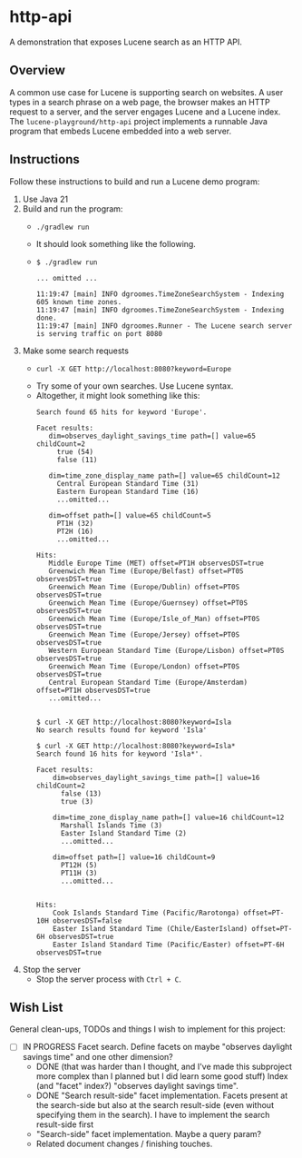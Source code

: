 # http-api

A demonstration that exposes Lucene search as an HTTP API.


## Overview

A common use case for Lucene is supporting search on websites. A user types in a search phrase on a web page, the browser
makes an HTTP request to a server, and the server engages Lucene and a Lucene index. The `lucene-playground/http-api`
project implements a runnable Java program that embeds Lucene embedded into a web server.  


## Instructions

Follow these instructions to build and run a Lucene demo program:

1. Use Java 21
2. Build and run the program:
   * ```shell
     ./gradlew run
     ```
   * It should look something like the following.
   * ```text
     $ ./gradlew run
     
     ... omitted ...
     
     11:19:47 [main] INFO dgroomes.TimeZoneSearchSystem - Indexing 605 known time zones.
     11:19:47 [main] INFO dgroomes.TimeZoneSearchSystem - Indexing done.
     11:19:47 [main] INFO dgroomes.Runner - The Lucene search server is serving traffic on port 8080
     ```
3. Make some search requests
   * ```shell
     curl -X GET http://localhost:8080?keyword=Europe
     ```
   * Try some of your own searches. Use Lucene syntax.
   * Altogether, it might look something like this:
     ```text
     Search found 65 hits for keyword 'Europe'.
     
     Facet results:
     	dim=observes_daylight_savings_time path=[] value=65 childCount=2
     	  true (54)
     	  false (11)
     
     	dim=time_zone_display_name path=[] value=65 childCount=12
     	  Central European Standard Time (31)
     	  Eastern European Standard Time (16)
     	  ...omitted...
     
     	dim=offset path=[] value=65 childCount=5
     	  PT1H (32)
     	  PT2H (16)
     	  ...omitted...
     
     Hits:
     	Middle Europe Time (MET) offset=PT1H observesDST=true
     	Greenwich Mean Time (Europe/Belfast) offset=PT0S observesDST=true
     	Greenwich Mean Time (Europe/Dublin) offset=PT0S observesDST=true
     	Greenwich Mean Time (Europe/Guernsey) offset=PT0S observesDST=true
     	Greenwich Mean Time (Europe/Isle_of_Man) offset=PT0S observesDST=true
     	Greenwich Mean Time (Europe/Jersey) offset=PT0S observesDST=true
     	Western European Standard Time (Europe/Lisbon) offset=PT0S observesDST=true
     	Greenwich Mean Time (Europe/London) offset=PT0S observesDST=true
     	Central European Standard Time (Europe/Amsterdam) offset=PT1H observesDST=true
     	...omitted...
     
     
     $ curl -X GET http://localhost:8080?keyword=Isla
     No search results found for keyword 'Isla'
     
     $ curl -X GET http://localhost:8080?keyword=Isla*
     Search found 16 hits for keyword 'Isla*'.
     
     Facet results:
         dim=observes_daylight_savings_time path=[] value=16 childCount=2
           false (13)
           true (3)
     
         dim=time_zone_display_name path=[] value=16 childCount=12
           Marshall Islands Time (3)
           Easter Island Standard Time (2)
           ...omitted...
     
         dim=offset path=[] value=16 childCount=9
           PT12H (5)
           PT11H (3)
           ...omitted...
     
     
     Hits:
         Cook Islands Standard Time (Pacific/Rarotonga) offset=PT-10H observesDST=false
         Easter Island Standard Time (Chile/EasterIsland) offset=PT-6H observesDST=true
         Easter Island Standard Time (Pacific/Easter) offset=PT-6H observesDST=true
     ```
4. Stop the server
   * Stop the server process with `Ctrl + C`.


## Wish List

General clean-ups, TODOs and things I wish to implement for this project:

* [ ] IN PROGRESS Facet search. Define facets on maybe "observes daylight savings time" and one other dimension?
   * DONE (that was harder than I thought, and I've made this subproject more complex than I planned but I did learn
     some good stuff) Index (and "facet" index?) "observes daylight savings time".
   * DONE "Search result-side" facet implementation. Facets present at the search-side but also at the search result-side (even
     without specifying them in the search). I have to implement the search result-side first
   * "Search-side" facet implementation. Maybe a query param?
   * Related document changes / finishing touches.
